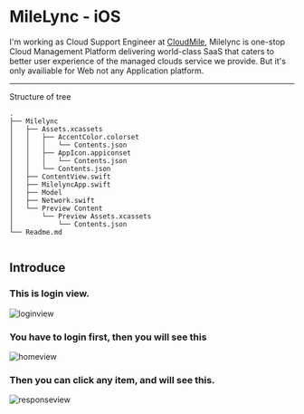 # MileLync - iOS

I'm working as Cloud Support Engineer at [CloudMile](https://www.mile.cloud/zh/cloud/solutions/cloud-management-platform), Milelync is one-stop Cloud Management Platform delivering world-class SaaS that caters to better user experience of the managed clouds service we provide. 
But it's only availiable for Web not any Application platform. 

-----

Structure of tree
```
.
├── Milelync
│   ├── Assets.xcassets
│   │   ├── AccentColor.colorset
│   │   │   └── Contents.json
│   │   ├── AppIcon.appiconset
│   │   │   └── Contents.json
│   │   └── Contents.json
│   ├── ContentView.swift
│   ├── MilelyncApp.swift
│   ├── Model
│   ├── Network.swift
│   └── Preview Content
│       └── Preview Assets.xcassets
│           └── Contents.json
└── Readme.md


```
## Introduce
### This is login view.
![loginview](https://storage.googleapis.com/tw-tim-bucket/image-folder/cm_login_view.jpg)
### You have to login first, then you will see this
![homeview](https://storage.googleapis.com/tw-tim-bucket/image-folder/cm_home_view.jpg)
### Then you can click any item, and will see this.
![responseview](https://storage.googleapis.com/tw-tim-bucket/image-folder/cm_response_view.jpg)



